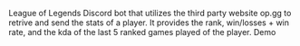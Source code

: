 League of Legends Discord bot that utilizes the third party website op.gg to retrive and send the stats of a player. It provides the rank, win/losses + win rate, and the kda of the last 5 ranked games played of the player.
Demo 
